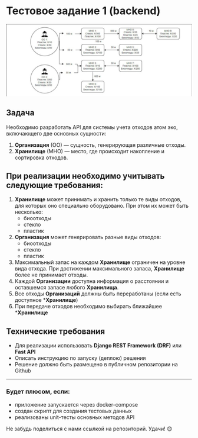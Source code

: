 # Тестовое задание 1 (backend)
![](case_1.jpg)

## Задача
Необходимо разработать API для системы учета отходов атом эко, включающего две основных сущности:

1. **Организация** (ОО) — сущность, генерирующая различные отходы.
2. **Хранилище** (МНО) — место, где происходит накопление и сортировка отходов.

## При реализации необходимо учитывать следующие требования:
1. **Хранилище** может принимать и хранить только те виды отходов, для которых оно специально оборудовано. При этом их может быть несколько:
   - биоотходы
   - стекло
   - пластик
2. **Организация** может генерировать разные виды отходов:
   - биоотходы
   - стекло
   - пластик
3. Максимальный запас на каждом **Хранилище** ограничен на уровне вида отхода. При достижении максимального запаса, **Хранилище** более не принимает отходы.
4. Каждой **Организации** доступна информация о расстоянии и оставшемся запасе любого **Хранилища**.
5. Все отходы **Организаций** должны быть переработаны (если есть доступное ***Хранилище**)
6. При передаче отходов необходимо выбирать ближайшее ***Хранилище**

## Технические требования

- Для реализации использовать **Django REST Framework (DRF)** или **Fast API**
- Описать инструкцию по запуску (деплою) решения
- Решение должно быть размещено в публичном репозитории на Github
---

### Будет плюсом, если:
- приложение запускается через docker-compose
- создан скрипт для создания тестовых данных
- реализованы unit-тесты основных методов API

Не забудь поделиться с нами ссылкой на репозиторий. Удачи! 😊
